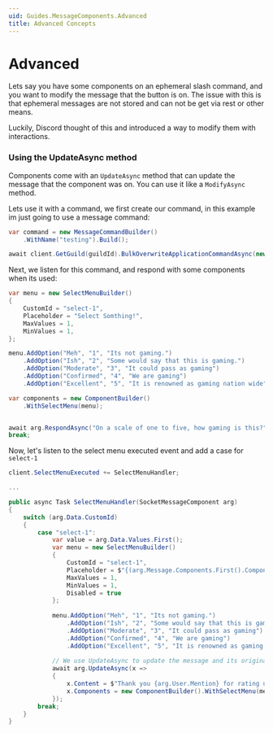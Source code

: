 ```yaml
---
uid: Guides.MessageComponents.Advanced
title: Advanced Concepts
---
```


# Advanced

Lets say you have some components on an ephemeral slash command, and you want to modify the message that the button is on. The issue with this is that ephemeral messages are not stored and can not be get via rest or other means.

Luckily, Discord thought of this and introduced a way to modify them with interactions.

### Using the UpdateAsync method

Components come with an `UpdateAsync` method that can update the message that the component was on. You can use it like a `ModifyAsync` method.

Lets use it with a command, we first create our command, in this example im just going to use a message command:

```cs
var command = new MessageCommandBuilder()
    .WithName("testing").Build();

await client.GetGuild(guildId).BulkOverwriteApplicationCommandAsync(new [] { command, buttonCommand });
```

Next, we listen for this command, and respond with some components when its used:

```cs
var menu = new SelectMenuBuilder()
{
    CustomId = "select-1",
    Placeholder = "Select Somthing!",
    MaxValues = 1,
    MinValues = 1,
};

menu.AddOption("Meh", "1", "Its not gaming.")
    .AddOption("Ish", "2", "Some would say that this is gaming.")
    .AddOption("Moderate", "3", "It could pass as gaming")
    .AddOption("Confirmed", "4", "We are gaming")
    .AddOption("Excellent", "5", "It is renowned as gaming nation wide", new Emoji("🔥"));

var components = new ComponentBuilder()
    .WithSelectMenu(menu);


await arg.RespondAsync("On a scale of one to five, how gaming is this?", component: componBuild(), ephemeral: true);
break;
```

Now, let's listen to the select menu executed event and add a case for `select-1`

```cs
client.SelectMenuExecuted += SelectMenuHandler;

...

public async Task SelectMenuHandler(SocketMessageComponent arg)
{
    switch (arg.Data.CustomId)
    {
        case "select-1":
            var value = arg.Data.Values.First();
            var menu = new SelectMenuBuilder()
            {
                CustomId = "select-1",
                Placeholder = $"{(arg.Message.Components.First().Components.First() as SelectMenu).Options.FirstOrDefault(x => x.Value == value).Label}",
                MaxValues = 1,
                MinValues = 1,
                Disabled = true
            };
    
            menu.AddOption("Meh", "1", "Its not gaming.")
                .AddOption("Ish", "2", "Some would say that this is gaming.")
                .AddOption("Moderate", "3", "It could pass as gaming")
                .AddOption("Confirmed", "4", "We are gaming")
                .AddOption("Excellent", "5", "It is renowned as gaming nation wide", new Emoji("🔥"));
    
            // We use UpdateAsync to update the message and its original content and components.
            await arg.UpdateAsync(x =>
            {
                x.Content = $"Thank you {arg.User.Mention} for rating us {value}/5 on the gaming scale";
                x.Components = new ComponentBuilder().WithSelectMenu(menu).Build();
            });
        break;
    }
}
```

